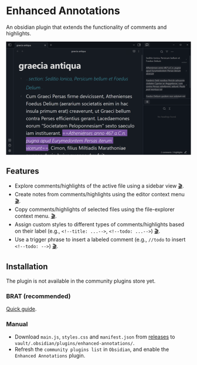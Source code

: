 # Enhanced Annotations
An obsidian plugin that extends the functionality of comments and highlights.  

![](./docs/media/screenshot.png)

## Features
- Explore comments/highlights of the active file using a sidebar view <a href="https://raw.githubusercontent.com/ycnmhd/obsidian-enhanced-annotations/main/docs/media/sidebar.gif" target="_blank">🎬</a>.
- Create notes from comments/highlights using the editor context menu <a href="https://raw.githubusercontent.com/ycnmhd/obsidian-enhanced-annotations/main/docs/media/notes.gif" target="_blank">🎬</a>.
- Copy comments/highlights of selected files using the file-explorer context menu. <a href="https://raw.githubusercontent.com/ycnmhd/obsidian-enhanced-annotations/main/docs/media/clipboard.gif" target="_blank">🎬</a>.
- Assign custom styles to different types of comments/highlights based on their label (e.g., `<!--title: ...-->`, `<!--todo: ...-->`) <a href="https://raw.githubusercontent.com/ycnmhd/obsidian-enhanced-annotations/main/docs/media/styling.gif" target="_blank">🎬</a>.
- Use a trigger phrase to insert a labeled comment (e.g., `//todo` to insert `<!--todo: -->`) <a href="https://raw.githubusercontent.com/ycnmhd/obsidian-enhanced-annotations/main/docs/media/autocomplete.gif" target="_blank">🎬</a>.

## Installation
The plugin is not available in the community plugins store yet.  

### BRAT (recommended)
[Quick guide](https://github.com/TfTHacker/obsidian42-brat/tree/ac60154446f64ecfb950fa068a8bc1c14f8bdbbe?tab=readme-ov-file#adding-a-beta-plugin).

### Manual
- Download `main.js`, `styles.css`  and `manifest.json` from [releases](https://github.com/ycnmhd/obsidian-enhanced-annotations/releases) to  `vault/.obsidian/plugins/enhanced-annotations/`.
- Refresh the `community plugins list` in `Obsidian`, and enable the `Enhanced Annotations` plugin.


